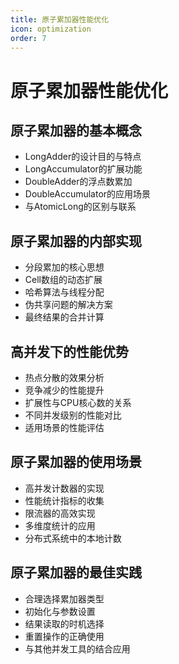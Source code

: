 ```yaml
---
title: 原子累加器性能优化
icon: optimization
order: 7
---
```


# 原子累加器性能优化

## 原子累加器的基本概念

- LongAdder的设计目的与特点
- LongAccumulator的扩展功能
- DoubleAdder的浮点数累加
- DoubleAccumulator的应用场景
- 与AtomicLong的区别与联系

## 原子累加器的内部实现

- 分段累加的核心思想
- Cell数组的动态扩展
- 哈希算法与线程分配
- 伪共享问题的解决方案
- 最终结果的合并计算

## 高并发下的性能优势

- 热点分散的效果分析
- 竞争减少的性能提升
- 扩展性与CPU核心数的关系
- 不同并发级别的性能对比
- 适用场景的性能评估

## 原子累加器的使用场景

- 高并发计数器的实现
- 性能统计指标的收集
- 限流器的高效实现
- 多维度统计的应用
- 分布式系统中的本地计数

## 原子累加器的最佳实践

- 合理选择累加器类型
- 初始化与参数设置
- 结果读取的时机选择
- 重置操作的正确使用
- 与其他并发工具的结合应用
